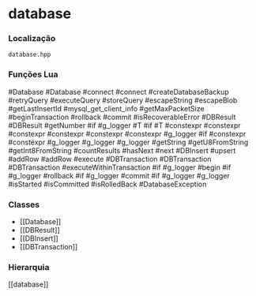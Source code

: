# database

### Localização
`database.hpp`

### Funções Lua
#Database
#Database
#connect
#connect
#createDatabaseBackup
#retryQuery
#executeQuery
#storeQuery
#escapeString
#escapeBlob
#getLastInsertId
#mysql_get_client_info
#getMaxPacketSize
#beginTransaction
#rollback
#commit
#isRecoverableError
#DBResult
#DBResult
#getNumber
#if
#g_logger
#T
#if
#T
#constexpr
#constexpr
#constexpr
#constexpr
#constexpr
#constexpr
#g_logger
#if
#constexpr
#constexpr
#g_logger
#g_logger
#g_logger
#getString
#getU8FromString
#getInt8FromString
#countResults
#hasNext
#next
#DBInsert
#upsert
#addRow
#addRow
#execute
#DBTransaction
#DBTransaction
#DBTransaction
#executeWithinTransaction
#if
#g_logger
#begin
#if
#g_logger
#rollback
#if
#g_logger
#commit
#if
#g_logger
#g_logger
#isStarted
#isCommitted
#isRolledBack
#DatabaseException

### Classes
- [[Database]]
- [[DBResult]]
- [[DBInsert]]
- [[DBTransaction]]

### Hierarquia
[[database]]
